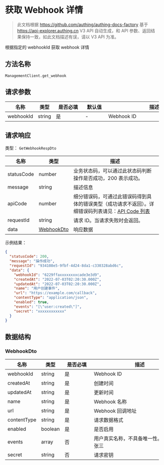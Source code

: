 # 获取 Webhook 详情

<!--
  警告⚠️：
  不要直接修改该文档，
  https://github.com/Authing/authing-docs-factory
  使用该项目进行生成
-->

<LastUpdated />

> 此文档根据 https://github.com/authing/authing-docs-factory 基于 https://api-explorer.authing.cn V3 API 自动生成，和 API 参数、返回结果保持一致，如此文档描述有误，请以 V3 API 为准。

根据指定的 webhookId 获取 webhook 详情

## 方法名称

`ManagementClient.get_webhook`

## 请求参数

| 名称 | 类型 | <div style="width:80px">是否必填</div> | <div style="width:60px">默认值</div> | <div style="width:300px">描述</div> | <div style="width:200px">示例值</div> |
| ---- | ---- | ---- | ---- | ---- | ---- |
 | webhookId | string  | 是 | - | Webhook ID  | `6229ffaxxxxxxxxcade3e3d9` |




## 请求响应

类型： `GetWebhookRespDto`

| 名称 | 类型 | 描述 |
| ---- | ---- | ---- |
| statusCode | number | 业务状态码，可以通过此状态码判断操作是否成功，200 表示成功。 |
| message | string | 描述信息 |
| apiCode | number | 细分错误码，可通过此错误码得到具体的错误类型（成功请求不返回）。详细错误码列表请见：[API Code 列表](https://api-explorer.authing.cn/?tag=group/%E5%BC%80%E5%8F%91%E5%87%86%E5%A4%87#tag/%E5%BC%80%E5%8F%91%E5%87%86%E5%A4%87/%E9%94%99%E8%AF%AF%E5%A4%84%E7%90%86/apiCode) |
| requestId | string | 请求 ID。当请求失败时会返回。 |
| data | <a href="#WebhookDto">WebhookDto</a> | 响应数据 |



示例结果：

```json
{
  "statusCode": 200,
  "message": "操作成功",
  "requestId": "934108e5-9fbf-4d24-8da1-c330328abd6c",
  "data": {
    "webhookId": "6229ffaxxxxxxxxcade3e3d9",
    "createdAt": "2022-07-03T02:20:30.000Z",
    "updatedAt": "2022-07-03T02:20:30.000Z",
    "name": "用户创建事件",
    "url": "https://example.com/callback",
    "contentType": "application/json",
    "enabled": true,
    "events": "[\"user:created\"]",
    "secret": "xxxxxxxxxxxx"
  }
}
```

## 数据结构


### <a id="WebhookDto"></a> WebhookDto

| 名称 | 类型 | <div style="width:80px">是否必填</div> | <div style="width:300px">描述</div> | <div style="width:200px">示例值</div> |
| ---- |  ---- | ---- | ---- | ---- |
| webhookId | string | 是 | Webhook ID   |  `6229ffaxxxxxxxxcade3e3d9` |
| createdAt | string | 是 | 创建时间   |  `2022-07-03T02:20:30.000Z` |
| updatedAt | string | 是 | 更新时间   |  `2022-07-03T02:20:30.000Z` |
| name | string | 是 | Webhook 名称   |  `用户创建事件` |
| url | string | 是 | Webhook 回调地址   |  `https://example.com/callback` |
| contentType | string | 是 | 请求数据格式   | application/json |
| enabled | boolean | 是 | 是否启用   |  `true` |
| events | array | 否 | 用户真实名称，不具备唯一性。 示例值: 张三   |  `["user:created"]` |
| secret | string | 否 | 请求密钥   |  `xxxxxxxxxxxx` |


